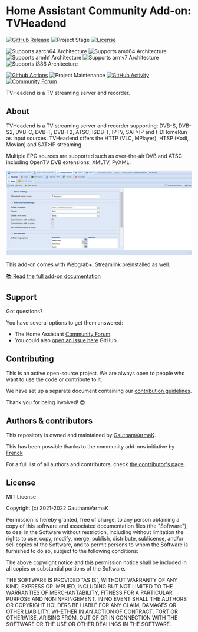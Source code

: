 # Home Assistant Community Add-on: TVHeadend

[![GitHub Release][releases-shield]][releases]
![Project Stage][project-stage-shield]
[![License][license-shield]](LICENSE.md)

![Supports aarch64 Architecture][aarch64-shield]
![Supports amd64 Architecture][amd64-shield]
![Supports armhf Architecture][armhf-shield]
![Supports armv7 Architecture][armv7-shield]
![Supports i386 Architecture][i386-shield]

[![Github Actions][github-actions-shield]][github-actions]
![Project Maintenance][maintenance-shield]
[![GitHub Activity][commits-shield]][commits]
[![Community Forum][forum-shield]][forum]

TVHeadend is a TV streaming server and recorder.

## About

TVHeadend is a TV streaming server and recorder supporting:
DVB-S, DVB-S2, DVB-C, DVB-T, DVB-T2, ATSC, ISDB-T, IPTV, SAT>IP and HDHomeRun
as input sources.
TVHeadend offers the HTTP (VLC, MPlayer), HTSP (Kodi, Movian) and SAT>IP streaming.

Multiple EPG sources are supported such as
over-the-air DVB and ATSC including OpenTV DVB extensions, XMLTV, PyXML.

![TVHeadend](images/screenshot.png)

This add-on comes with Webgrab+, Streamlink preinstalled as well.

[:books: Read the full add-on documentation][docs]

## Support

Got questions?

You have several options to get them answered:

- The Home Assistant [Community Forum][forum].
- You could also [open an issue here][issue] GitHub.

## Contributing

This is an active open-source project. We are always open to people who want to
use the code or contribute to it.

We have set up a separate document containing our
[contribution guidelines](CONTRIBUTING.md).

Thank you for being involved! :heart_eyes:

## Authors & contributors

This repository is owned and maintained by [GauthamVarmaK][gautham].

This has been possible thanks to the community add-ons initiative by [Frenck]

For a full list of all authors and contributors,
check [the contributor's page][contributors].

## License

MIT License

Copyright (c) 2021-2022 GauthamVarmaK

Permission is hereby granted, free of charge, to any person obtaining a copy
of this software and associated documentation files (the "Software"), to deal
in the Software without restriction, including without limitation the rights
to use, copy, modify, merge, publish, distribute, sublicense, and/or sell
copies of the Software, and to permit persons to whom the Software is
furnished to do so, subject to the following conditions:

The above copyright notice and this permission notice shall be included in all
copies or substantial portions of the Software.

THE SOFTWARE IS PROVIDED "AS IS", WITHOUT WARRANTY OF ANY KIND, EXPRESS OR
IMPLIED, INCLUDING BUT NOT LIMITED TO THE WARRANTIES OF MERCHANTABILITY,
FITNESS FOR A PARTICULAR PURPOSE AND NONINFRINGEMENT. IN NO EVENT SHALL THE
AUTHORS OR COPYRIGHT HOLDERS BE LIABLE FOR ANY CLAIM, DAMAGES OR OTHER
LIABILITY, WHETHER IN AN ACTION OF CONTRACT, TORT OR OTHERWISE, ARISING FROM,
OUT OF OR IN CONNECTION WITH THE SOFTWARE OR THE USE OR OTHER DEALINGS IN THE
SOFTWARE.

[contributors]: https://github.com/GauthamVarmaK/addon-tvheadend/graphs/contributors
[docs]: https://github.com/GauthamVarmaK/addon-tvheadend/blob/main/tvheadend/DOCS.md
[forum-shield]: https://img.shields.io/badge/community-forum-brightgreen.svg
[forum]: https://community.home-assistant.io/
[gautham]: https://github.com/GauthamVarmaK
[frenck]: https://github.com/frenck
[github-actions-shield]: https://github.com/GauthamVarmaK/addon-tvheadend/workflows/CI/badge.svg
[github-actions]: https://github.com/GauthamVarmaK/addon-tvheadend/actions
[i386-shield]: https://img.shields.io/badge/i386-yes-green.svg
[issue]: https://github.com/GauthamVarmaK/addon-tvheadend/issues
[license-shield]: https://img.shields.io/github/license/GauthamVarmaK/addon-tvheadend.svg
[maintenance-shield]: https://img.shields.io/maintenance/yes/2022.svg
[project-stage-shield]: https://img.shields.io/badge/project%20stage-production%20ready-brightgreen.svg
[releases-shield]: https://img.shields.io/github/release/GauthamVarmaK/addon-tvheadend.svg
[releases]: https://github.com/GauthamVarmaK/addon-tvheadend/releases
[aarch64-shield]: https://img.shields.io/badge/aarch64-yes-green.svg
[amd64-shield]: https://img.shields.io/badge/amd64-yes-green.svg
[armhf-shield]: https://img.shields.io/badge/armhf-yes-green.svg
[armv7-shield]: https://img.shields.io/badge/armv7-yes-green.svg
[commits-shield]: https://img.shields.io/github/commit-activity/y/GauthamVarmaK/addon-tvheadend.svg
[commits]: https://github.com/GauthamVarmaK/addon-tvheadend/commits/main
